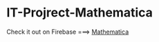 # IT-Projrect-Mathematica
Check it out on Firebase ===>
[Mathematica](https://mathematica-12.firebaseapp.com/)
